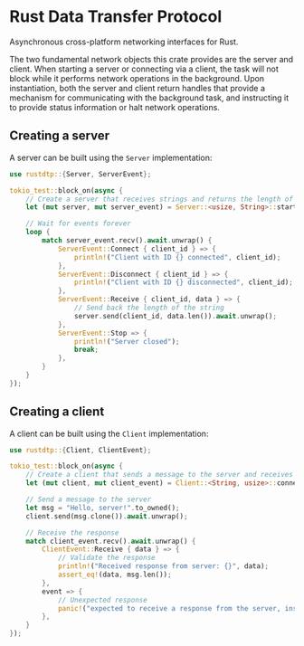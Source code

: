 # Rust Data Transfer Protocol

Asynchronous cross-platform networking interfaces for Rust.

The two fundamental network objects this crate provides are the server and client. When starting a server or connecting via a client, the task will not block while it performs network operations in the background. Upon instantiation, both the server and client return handles that provide a mechanism for communicating with the background task, and instructing it to provide status information or halt network operations.

## Creating a server

A server can be built using the `Server` implementation:

```rust
use rustdtp::{Server, ServerEvent};

tokio_test::block_on(async {
    // Create a server that receives strings and returns the length of each string
    let (mut server, mut server_event) = Server::<usize, String>::start(("0.0.0.0", 0)).await.unwrap();

    // Wait for events forever
    loop {
        match server_event.recv().await.unwrap() {
            ServerEvent::Connect { client_id } => {
                println!("Client with ID {} connected", client_id);
            },
            ServerEvent::Disconnect { client_id } => {
                println!("Client with ID {} disconnected", client_id);
            },
            ServerEvent::Receive { client_id, data } => {
                // Send back the length of the string
                server.send(client_id, data.len()).await.unwrap();
            },
            ServerEvent::Stop => {
                println!("Server closed");
                break;
            },
        }
    }
});
```

## Creating a client

A client can be built using the `Client` implementation:

```rust
use rustdtp::{Client, ClientEvent};

tokio_test::block_on(async {
    // Create a client that sends a message to the server and receives the length of the message
    let (mut client, mut client_event) = Client::<String, usize>::connect(("127.0.0.1", 29275)).await.unwrap();

    // Send a message to the server
    let msg = "Hello, server!".to_owned();
    client.send(msg.clone()).await.unwrap();

    // Receive the response
    match client_event.recv().await.unwrap() {
        ClientEvent::Receive { data } => {
            // Validate the response
            println!("Received response from server: {}", data);
            assert_eq!(data, msg.len());
        },
        event => {
            // Unexpected response
            panic!("expected to receive a response from the server, instead got {:?}", event);
        },
    }
});
```
